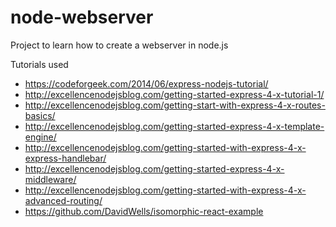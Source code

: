 # node-webserver
Project to learn how to create a webserver in node.js

Tutorials used
- https://codeforgeek.com/2014/06/express-nodejs-tutorial/
- http://excellencenodejsblog.com/getting-started-express-4-x-tutorial-1/
- http://excellencenodejsblog.com/getting-start-with-express-4-x-routes-basics/
- http://excellencenodejsblog.com/getting-started-express-4-x-template-engine/
- http://excellencenodejsblog.com/getting-started-with-express-4-x-express-handlebar/
- http://excellencenodejsblog.com/getting-started-express-4-x-middleware/
- http://excellencenodejsblog.com/getting-started-with-express-4-x-advanced-routing/
- https://github.com/DavidWells/isomorphic-react-example
